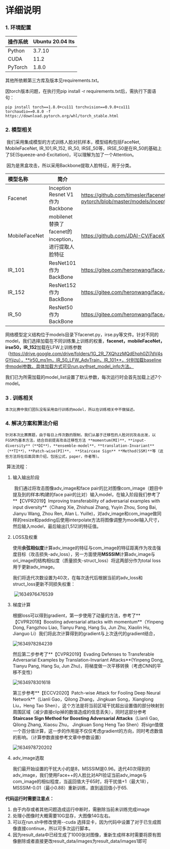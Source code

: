 #  详细说明

### 1. 环境配置

| 操作系统 | Ubuntu 20.04 lts |
| -------- | ---------------- |
| Python   | 3.7.10           |
| CUDA     | 11.2             |
| PyTorch  | 1.8.0            |

其他所依赖第三方库及版本见requirements.txt。

因torch版本问题，在执行完pip install -r requirements.txt后，需执行下面语句：

```
pip install torch==1.8.0+cu111 torchvision==0.9.0+cu111 torchaudio==0.8.0 -f https://download.pytorch.org/whl/torch_stable.html
```

### 2. 模型相关

​	我们采用集成模型的方式训练人脸对抗样本，模型结构包括FaceNet, MobileFaceNet, IR_101,IR_152, IR_50, IRSE_50等，IRSE_50是在IR_50的基础上了SE(Squeeze-and-Excitation)，可以理解为加了一个Attention。

​	因为是黑盒攻击，所以采用Backbone提取人脸特征，用于分类。

| 模型名称      | 简介                                                | 参考链接（code）                                             |
| :------------ | --------------------------------------------------- | ------------------------------------------------------------ |
| Facenet       | Inception Resnet V1作为Backbone                     | https://github.com/timesler/facenet-pytorch/blob/master/models/inception_resnet_v1.py |
| MobileFaceNet | mobilenet替换了facenet的inception，进行提取人脸特征 | https://github.com/JDAI-CV/FaceX-Zoo/blob/main/backbone/MobileFaceNets.py |
| IR_101        | ResNet101作为BackBone                               | https://gitee.com/heronwang/face.evoLVe.PyTorch/blob/master/backbone/model_irse.py |
| IR_152        | ResNet152作为BackBone                               | https://gitee.com/heronwang/face.evoLVe.PyTorch/blob/master/backbone/model_irse.py |
| IR_50         | ResNet50作为BackBone                                | https://gitee.com/heronwang/face.evoLVe.PyTorch/blob/master/backbone/model_irse.py |

网络模型定义结构位于models目录下facenet.py，irse.py等文件。针对不同的model，我们选择加载在不同训练集上训练的权重，**facenet，mobileFaceNet，irse50，IR_152**加载在LFW上训练参数（https://drive.google.com/drive/folders/1G_2R_7XQhzzMQdEhph0ZI7dV4sGYjjzu），**ir50_ms1m，IR_50_LFW_AdvTrain，IR_101**，分别加载baseline中model参数。具体加载方式可见run.py中set_model_info方法。

我们已为所需加载的model_list设置了默认参数，每次运行时会首先加载上述7个model。

### 3 . 训练相关

 	本次比赛中我们团队没有采用自行训练的model，所以在训练相关中不做描述。

### 4. 解决方案和算法介绍

 	针对本次比赛赛题，由于每日上传次数的限制，我们从基于迁移性的人脸对抗攻击出发，以FGSM为基本方法，结合目前提高攻击迁移性方法 **momentum(MI)**，**input-diversity**（**DI**），**ensemble-model**，**translation-Invariant**（**TI**），**Patch-wise(PI)**， **Staircase Sign** **Method(SSM)**等（这些方法将在后面具体介绍，包括公式，paper，作者等）。

​	算法流程：

1. 输入输出阶段

   ​	我们通过将攻击图像adv_image和face pair的比对图像com_image（题目中提及到的样本*I*构建的face pair的比对）输入model，在输入阶段我们参考了**【CVPR2019】Improving transferability of adversarial examples with input diversity**（Cihang Xie, Zhishuai Zhang, Yuyin Zhou, Song Bai, Jianyu Wang, Zhou Ren, Alan L. Yuille)，对adv_image和com_image做同样的resize和padding后使用interpolate方法将图像调整为model输入尺寸，然后输入model，最后输出[1,512]的特征值。

2. LOSS及权重

   ​	使用**余弦相似度**计算adv_image的特征与com_image的特征距离作为攻击强度目标（攻击损失-adv_loss），另一方面使用**MSSSIM**计算adv_image与ori_image的结构相似度（质量损失-struct_loss）将这两部分作为total loss用于更新adv_image。

   我们将迭代次数设置为40次，在每次迭代后根据当前的adv_loss和struct_loss更新不同损失权重： 

   ​	![1634976476539](C:\Users\WHY\AppData\Roaming\Typora\typora-user-images\1634976476539.png)

3. 梯度计算

   ​	根据loss可以得到gradient，第一步使用了动量的方法，参考了**【CVPR2018】Boosting adversarial attacks with momentum**（Yinpeng Dong, Fangzhou Liao, Tianyu Pang, Hang Su, Jun Zhu, Xiaolin Hu, Jianguo Li）我们将此次计算得到的gradient与上次迭代的gradient结合，

   ![1634978284239](C:\Users\WHY\AppData\Roaming\Typora\typora-user-images\1634978284239.png)

   然后第二步参考了**【CVPR2019】Evading Defenses to Transferable Adversarial Examples by Translation-Invariant Attacks**(Yinpeng Dong, Tianyu Pang, Hang Su, Jun Zhu)，将梯度做一次平移转换（考虑CNN的平移不变性）

   ![1634978301618](C:\Users\WHY\AppData\Roaming\Typora\typora-user-images\1634978301618.png)

   第三步参考**【ECCV2020】Patch-wise Attack for Fooling Deep Neural Network**（Lianli Gao，Qilong Zhang，Jingkuan Song，Xianglong Liu，Heng Tao Shen），这个方法是将当前区域干扰超出设置值的部分映射到周围区域（减少直接clip掉的数值造成的信息丢失），同时这部分参考**Staircase Sign Method for Boosting Adversarial Attacks**（Lianli Gao, Qilong Zhang, Xiaosu Zhu， Jingkuan Song Heng Tao Shen）将sign值做一个百分值计算，这一步的作用是不仅仅考虑gradient的方向，同时考虑数值的影响。（计算参数直接参考文章中参数设置）

   ![1634978720202](C:\Users\WHY\AppData\Roaming\Typora\typora-user-images\1634978720202.png)

4. adv_image选取

   我们最开始设置的干扰大小的是8，MSSSIM是0.96。迭代40次得到的adv_image，我们使用Face++的人脸比对API验证当前adv_image与com_image的相似程度，当返回值大于65时，将干扰值+1（最大18），MSSSIM-0.01（最小0.88）重新训练，直到返回值小于65.

**代码运行时需要注意点：**

1. 由于内存或者其他问题造成运行中断时，需删除当前未训练完成image
2. 处理小图像时大概需要10G显存，大图像14G左右。
3. 可以在run.sh中修改使用--cuda 选择显卡，因为代码中设置了对于已生成图像直接continue，所以可多次运行脚本。
4. 因为result_data中已经生成了1000张对图像，重新生成样本时需要将原有图像删除或者直接更改result_data/images为result_data/images1即可





